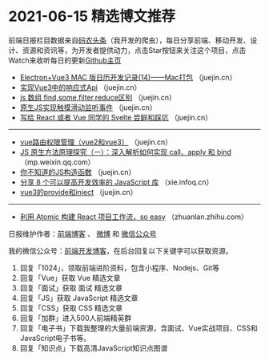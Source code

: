 # 2021-06-15 精选博文推荐

前端日报栏目数据来自[码农头条](http://hao.caibaojian.com.cn/)（我开发的爬虫），每日分享前端、移动开发、设计、资源和资讯等，为开发者提供动力，点击Star按钮来关注这个项目，点击Watch来收听每日的更新[Github主页](https://github.com/kujian/frontendDaily)
* [Electron+Vue3 MAC 版日历开发记录(14)——Mac打包](https://juejin.cn/post/6973598301157326879) （juejin.cn）
* [实现Vue3中的响应式Api](https://juejin.cn/post/6973570258955157512) （juejin.cn）
* [js 数组 find,some,filter,reduce区别](https://juejin.cn/post/6973548322829107214) （juejin.cn）
* [原生JS实现触摸滑动监听事件](https://juejin.cn/post/6973541673196322847) （juejin.cn）
* [写给 React 或者 Vue 同学的 Svelte 尝鲜和踩坑](https://juejin.cn/post/6973530729162473502) （juejin.cn）

***
* [vue路由权限管理（vue2和vue3）](https://juejin.cn/post/6973528614004342820) （juejin.cn）
* [JS 原生方法原理探究（一）：深入解析如何实现 call、apply 和 bind](https://mp.weixin.qq.com/s?__biz=MzU4MTA5MjI4Mw==&mid=2247485662&idx=1&sn=78476766b1e7758153b6f942e8b3e6cf) （mp.weixin.qq.com）
* [你不知道的JS构造函数](https://juejin.cn/post/6973504726407053348) （juejin.cn）
* [分享 8 个可以提高开发效率的 JavaScript 库](https://xie.infoq.cn/article/b39c5942455132263ab02fe6d) （xie.infoq.cn）
* [vue3的provide和inject](https://juejin.cn/post/6973450516294533151) （juejin.cn）

***
* [利用 Atomic 构建 React 项目工作流，so easy](https://zhuanlan.zhihu.com/p/379937055) （zhuanlan.zhihu.com）

日报维护作者：[前端博客](http://caibaojian.com.cn/) 、 [微博](http://weibo.com/kujian) 和 [微信公众号](https://open.weixin.qq.com/qr/code?username=caibaojian_com)

我的微信公众号：[前端开发博客](https://open.weixin.qq.com/qr/code?username=caibaojian_com)，在后台回复以下关键字可以获取资源。

1. 回复「1024」，领取前端进阶资料，包含小程序、Nodejs、Git等
2. 回复「Vue」获取 Vue 精选文章
3. 回复「面试」获取 面试 精选文章
4. 回复「JS」获取 JavaScript 精选文章
5. 回复「CSS」获取 CSS 精选文章
6. 回复「加群」进入500人前端精英群
7. 回复「电子书」下载我整理的大量前端资源，含面试、Vue实战项目、CSS和JavaScript电子书等。
8. 回复「知识点」下载高清JavaScript知识点图谱